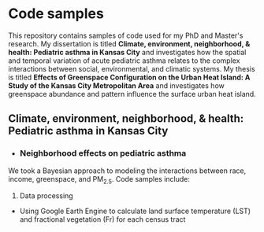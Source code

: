 # Code samples

This repository contains samples of code used for my PhD and Master's research. My dissertation is titled **Climate, environment, neighborhood, & health: Pediatric asthma in Kansas City** and investigates how the spatial and temporal variation of acute pediatric asthma relates to the complex interactions between social, environmental, and climatic systems. My thesis is titled **Effects of Greenspace Configuration on the Urban Heat Island: A Study of the Kansas City Metropolitan Area** and investigates how greenspace abundance and pattern influence the surface urban heat island.

## Climate, environment, neighborhood, & health: Pediatric asthma in Kansas City

- ### Neighborhood effects on pediatric asthma

We took a Bayesian approach to modeling the interactions between race, income, greenspace, and PM<sub>2.5</sub>. Code samples include:

1. Data processing
  - Using Google Earth Engine to calculate land surface temperature (LST) and fractional vegetation (Fr) for each census tract



